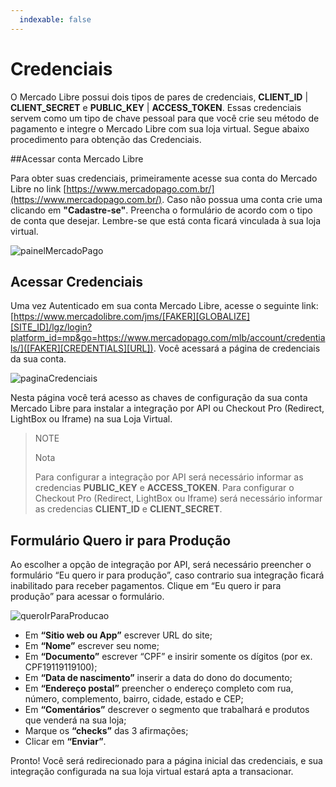 ```yaml
---
  indexable: false
---
```


# Credenciais

O Mercado Libre possui dois tipos de pares de credenciais, **CLIENT_ID** | **CLIENT_SECRET** e **PUBLIC_KEY** | **ACCESS_TOKEN**. Essas credenciais servem como um tipo de chave pessoal para que você crie seu método de pagamento e integre o Mercado Libre com sua loja virtual. Segue abaixo procedimento para obtenção das Credenciais.

##Acessar conta Mercado Libre

Para obter suas credenciais, primeiramente acesse sua conta do Mercado Libre no link [https://www.mercadopago.com.br/](https://www.mercadopago.com.br/).
Caso não possua uma conta crie uma clicando em **"Cadastre-se"**. Preencha o formulário de acordo com o tipo de conta que desejar. Lembre-se que está conta ficará vinculada à sua loja virtual.

![painelMercadoPago](/images/painelMercadoPago.gif)

## Acessar Credenciais

Uma vez Autenticado em sua conta Mercado Libre, acesse o seguinte link: [https://www.mercadolibre.com/jms/[FAKER][GLOBALIZE][SITE_ID]/lgz/login?platform_id=mp&go=https://www.mercadopago.com/mlb/account/credentials/]([FAKER][CREDENTIALS][URL]).
Você acessará a página de credenciais da sua conta.

![paginaCredenciais](/images/paginaCredenciais.gif)

Nesta página você terá acesso as chaves de configuração da sua conta Mercado Libre para instalar a integração por API ou Checkout Pro (Redirect, LightBox ou Iframe) na sua Loja Virtual.

> NOTE
>
> Nota
>
> Para configurar a integração por API será necessário informar as credencias **PUBLIC_KEY** e **ACCESS_TOKEN**.
> Para configurar o Checkout Pro (Redirect, LightBox ou Iframe) será necessário informar as credencias **CLIENT_ID** e **CLIENT_SECRET**.

## Formulário Quero ir para Produção

Ao escolher a opção de integração por API, será necessário preencher o formulário “Eu quero ir para produção”, caso contrario sua integração ficará inabilitado para receber pagamentos.
Clique em “Eu quero ir para produção” para acessar o formulário.

![queroIrParaProducao](/images/queroIrParaProducao.gif)

* Em **“Sitio web ou App”** escrever URL do site;
* Em **“Nome”** escrever seu nome;
* Em **“Documento”** escrever “CPF” e insirir somente os dígitos (por ex. CPF19119119100);
* Em **“Data de nascimento”** inserir a data do dono do documento;
* Em **“Endereço postal”** preencher o endereço completo com rua, número, complemento, bairro, cidade, estado e CEP;
* Em **“Comentários”** descrever o segmento que trabalhará e produtos que venderá na sua loja;
* Marque os **“checks”** das 3 afirmações;
* Clicar em **“Enviar”**.

Pronto! Você será redirecionado para a página inicial das credenciais, e sua integração configurada na sua loja virtual estará apta a transacionar.
